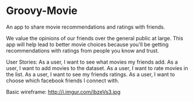 # Groovy-Movie
An app to share movie recommendations and ratings with friends.

We value the opinions of our friends over the general public at large.  This app will help lead to better movie choices because you'll be getting recommendations with ratings from people you know and trust.

User Stories:
As a user, I want to see what movies my friends add.
As a user, I want to add movies to the dataset.
As a user, I want to rate movies in the list.
As a user, I want to see my friends ratings.
As a user, I want to choose which facebook friends I connect with.

Basic wireframe: <http://i.imgur.com/ibzeVs3.jpg>
